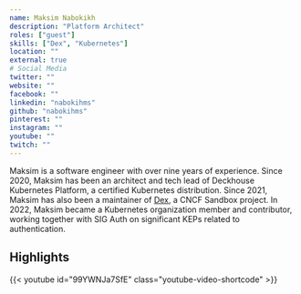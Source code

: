 ```yaml
---
name: Maksim Nabokikh
description: "Platform Architect"
roles: ["guest"]
skills: ["Dex", "Kubernetes"]
location: ""
external: true
# Social Media 
twitter: ""
website: ""
facebook: ""
linkedin: "nabokihms"
github: "nabokihms"
pinterest: ""
instagram: ""
youtube: ""
twitch: ""
---
```


<!-- markdownlint-disable-next-line MD041-->
Maksim is a software engineer with over nine years of experience. Since 2020, Maksim has been an architect and tech lead of Deckhouse Kubernetes Platform, a certified Kubernetes distribution. Since 2021, Maksim has also been a maintainer of [Dex](https://dexidp.io/), a CNCF Sandbox project. In 2022, Maksim became a Kubernetes organization member and contributor, working together with SIG Auth on significant KEPs related to authentication. 

<!--more-->
## Highlights

{{< youtube id="99YWNJa7SfE" class="youtube-video-shortcode" >}}
